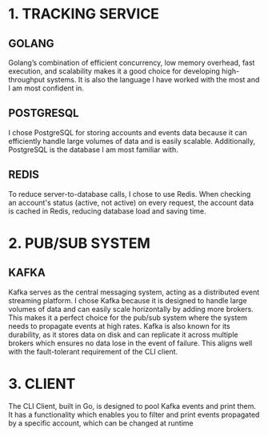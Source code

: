 # 1. TRACKING SERVICE

## GOLANG
Golang’s combination of efficient concurrency, low memory overhead, fast execution, and 
scalability makes it a good choice for developing high-throughput systems. It is also the 
language I have worked with the most and I am most confident in.

## POSTGRESQL
I chose PostgreSQL for storing accounts and events data because it can efficiently handle large 
volumes of data and is easily scalable. Additionally, PostgreSQL is the database I am most 
familiar with.

## REDIS
To reduce server-to-database calls, I chose to use Redis. When checking an account's status 
(active, not active) on every request, the account data is cached in Redis, reducing database 
load and saving time.

# 2. PUB/SUB SYSTEM

## KAFKA
Kafka serves as the central messaging system, acting as a distributed event streaming platform. 
I chose Kafka because it is designed to handle large volumes of data and can easily scale 
horizontally by adding more brokers. This makes it a perfect choice for the pub/sub system 
where the system needs to propagate events at high rates. Kafka is also known for its durability, 
as it stores data on disk and can replicate it across multiple brokers which ensures no data lose 
in the event of failure. This aligns well with the fault-tolerant requirement of the CLI client.

# 3. CLIENT
The CLI Client, built in Go, is designed to pool Kafka events and print them. It has a functionality 
which enables you to filter and print events propagated by a specific account, which can be 
changed at runtime
